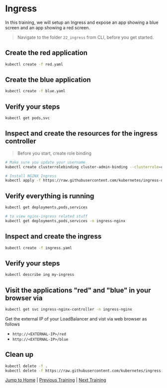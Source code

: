 # Ingress

In this training, we will setup an Ingress and expose an app showing a blue screen and an app showing a red screen.

>Navigate to the folder `22_ingress` from CLI, before you get started. 

## Create the red application

```bash
kubectl create -f red.yaml
```

## Create the blue application

```bash
kubectl create -f blue.yaml
```

## Verify your steps

```bash
kubectl get pods,svc
```

## Inspect and create the resources for the ingress controller
> Before you start, create role binding 

```bash
# Make sure you update your username
kubectl create clusterrolebinding cluster-admin-binding --clusterrole=cluster-admin --user=student-xx.yyy@cloud-native.training
```

```bash
# Install NGINX Ingress
kubectl apply -f https://raw.githubusercontent.com/kubernetes/ingress-nginx/controller-v1.9.5/deploy/static/provider/cloud/deploy.yaml
```

## Verify everything is running

```bash
kubectl get deployments,pods,services

# to view nginx-ingress related stuff
kubectl get deployments,pods,services -n ingress-nginx
```

## Inspect and create the ingress

```bash
kubectl create -f ingress.yaml
```

## Verify your steps

```bash
kubectl describe ing my-ingress
```

## Visit the applications "red" and "blue" in your browser via

```bash
kubectl get svc ingress-nginx-controller -n ingress-nginx
```
Get the external IP of your LoadBalancer and vist via web browser as follows
* `http://<EXTERNAL-IP>/red`
* `http://<EXTERNAL-IP>/blue`

## Clean up

```bash
kubectl delete -f .
kubectl delete -f https://raw.githubusercontent.com/kubernetes/ingress-nginx/controller-v1.9.5/deploy/static/provider/cloud/deploy.yaml
```

[Jump to Home](../README.md) | [Previous Training](../21_scheduling-taints-and-tolerations/README.md) | [Next Training](../23_cordon/README.md)